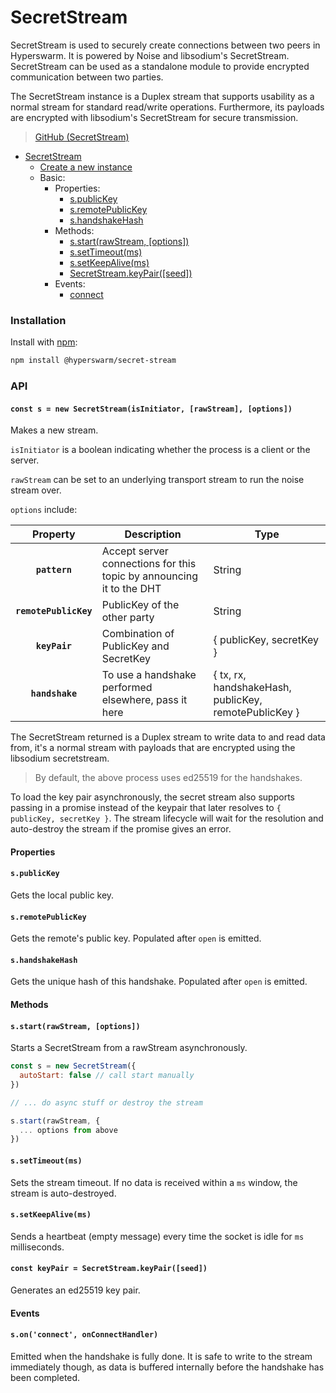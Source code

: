 # SecretStream

SecretStream is used to securely create connections between two peers in Hyperswarm. It is powered by Noise and libsodium's SecretStream. SecretStream can be used as a standalone module to provide encrypted communication between two parties.

The SecretStream instance is a Duplex stream that supports usability as a normal stream for standard read/write operations. Furthermore, its payloads are encrypted with libsodium's SecretStream for secure transmission.

>[GitHub (SecretStream)](https://github.com/holepunchto/hyperswarm-secret-stream)

* [SecretStream](secretstream.md#installation)
  * [Create a new instance](secretstream#const-s-new-secretstream-isinitiator-rawstream-options)
  * Basic:
    * Properties:
      * [s.publicKey](secretstream.md#s.publickey)
      * [s.remotePublicKey](secretstream.md#s.remotepublickey)
      * [s.handshakeHash](secretstream.md#s.handshakehash)
    * Methods:
      * [s.start(rawStream, \[options\])](secretstream.md#s.start-rawstream-options)
      * [s.setTimeout(ms)](secretstream.md#s.settimeout-ms)
      * [s.setKeepAlive(ms)](secretstream.md#ss.setkeepalive-ms)
      * [SecretStream.keyPair(\[seed\])](secretstream.md#const-keypair-secretstream.keypair-seed)
    * Events:
      * [connect](secretstream.md#s.onconnect-onconnecthandler)

### Installation

Install with [npm](https://www.npmjs.com/):

```bash
npm install @hyperswarm/secret-stream
```

### API

#### **`const s = new SecretStream(isInitiator, [rawStream], [options])`**

Makes a new stream.

`isInitiator` is a boolean indicating whether the process is a client or the server.

`rawStream` can be set to an underlying transport stream to run the noise stream over.

`options` include:

|        Property       | Description                                                                | Type                                                  |
| :-------------------: | -------------------------------------------------------------------------- | ----------------------------------------------------- |
|     **`pattern`**     | Accept server connections for this topic by announcing it to the DHT       | String                                                |
| **`remotePublicKey`** | PublicKey of the other party                                               | String                                                |
|     **`keyPair`**     | Combination of PublicKey and SecretKey                                     | { publicKey, secretKey }                              |
|    **`handshake`**    | To use a handshake performed elsewhere, pass it here                       | { tx, rx, handshakeHash, publicKey, remotePublicKey } |

The SecretStream returned is a Duplex stream to write data to and read data from, it's a normal stream with payloads that are encrypted using the libsodium secretstream.

> By default, the above process uses ed25519 for the handshakes.

To load the key pair asynchronously, the secret stream also supports passing in a promise instead of the keypair that later resolves to `{ publicKey, secretKey }`. The stream lifecycle will wait for the resolution and auto-destroy the stream if the promise gives an error.

#### Properties

#### **`s.publicKey`**

Gets the local public key.

#### **`s.remotePublicKey`**

Gets the remote's public key. Populated after `open` is emitted.

#### **`s.handshakeHash`**

Gets the unique hash of this handshake. Populated after `open` is emitted.

#### Methods

#### **`s.start(rawStream, [options])`**

Starts a SecretStream from a rawStream asynchronously.

```javascript
const s = new SecretStream({
  autoStart: false // call start manually
})

// ... do async stuff or destroy the stream

s.start(rawStream, {
  ... options from above
})
```

#### **`s.setTimeout(ms)`**

Sets the stream timeout. If no data is received within a `ms` window, the stream is auto-destroyed.

#### **`s.setKeepAlive(ms)`**

Sends a heartbeat (empty message) every time the socket is idle for `ms` milliseconds.

#### **`const keyPair = SecretStream.keyPair([seed])`**

Generates an ed25519 key pair.

#### Events

#### **`s.on('connect', onConnectHandler)`**

Emitted when the handshake is fully done. It is safe to write to the stream immediately though, as data is buffered internally before the handshake has been completed.
